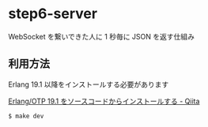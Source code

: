# step6-server

WebSocket を繋いできた人に 1 秒毎に JSON を返す仕組み

## 利用方法

Erlang 19.1 以降をインストールする必要があります

[Erlang/OTP 19.1 をソースコードからインストールする - Qiita](http://qiita.com/voluntas/items/a39cf3ec1a385e612f2a)

```
$ make dev
```
